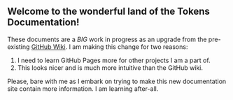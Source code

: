 ## Welcome to the wonderful land of the Tokens Documentation!

These documents are a _BIG_ work in progress as an upgrade from the
pre-existing [GitHub Wiki](https://github.com/TheCoolestPaul/Tokens/wiki).
I am making this change for two reasons:
1. I need to learn GitHub Pages more for other projects I am a part of.
2. This looks nicer and is much more intuitive than the GitHub wiki.

Please, bare with me as I embark on trying to make this new documentation site
contain more information. I am learning after-all.